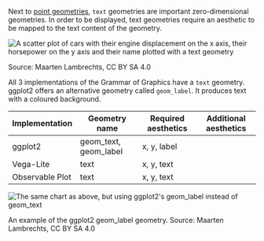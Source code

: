 Next to <span class='internal-link'>[point geometries](point-geometries)</span>, `text` geometries are important zero-dimensional geometries. In order to be displayed, text geometries require an aesthetic to be mapped to the text content of the geometry.

![A scatter plot of cars with their engine displacement on the x axis, their horsepower on the y axis and their name plotted with a text geometry](Geometric%20objects%20in%20detail%20bd1876bee7c94755a7803c7578a39cd9/geom_text.png)

Source: Maarten Lambrechts, CC BY SA 4.0

All 3 implementations of the Grammar of Graphics have a `text` geometry. ggplot2 offers an alternative geometry called `geom_label`. It produces text with a coloured background.

| Implementation | Geometry name | Required aesthetics | Additional aesthetics |
| --- | --- | --- | --- |
| ggplot2 | geom_text, geom_label | x, y, label |  |
| Vega-Lite | text | x, y, text |  |
| Observable Plot | text | x, y, text |  |

![The same chart as above, but using ggplot2's geom_label instead of geom_text](Geometric%20objects%20in%20detail%20bd1876bee7c94755a7803c7578a39cd9/geom_label.png)

An example of the ggplot2 geom_label geometry. Source: Maarten Lambrechts, CC BY SA 4.0